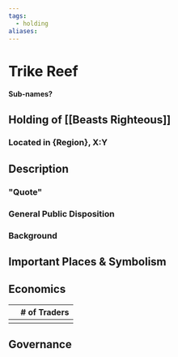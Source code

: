 ```yaml
---
tags:
  - holding
aliases:
---
```

# Trike Reef
#### Sub-names?
## Holding of [[Beasts Righteous]]
### Located in {Region}, X:Y
## Description
### "Quote"

### General Public Disposition

### Background
## Important Places & Symbolism

## Economics
|     | # of Traders |
| --- | ------------ |
|     |              |

## Governance